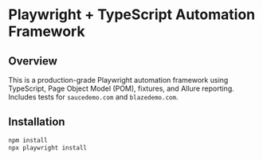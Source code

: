 # Playwright + TypeScript Automation Framework

## Overview
This is a production-grade Playwright automation framework using TypeScript, Page Object Model (POM), fixtures, and Allure reporting. Includes tests for `saucedemo.com` and `blazedemo.com`.

## Installation
```bash
npm install
npx playwright install
